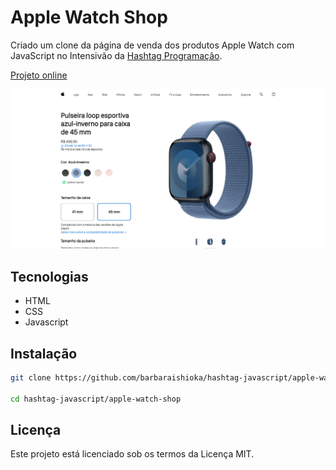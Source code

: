 # Apple Watch Shop

Criado um clone da página de venda dos produtos Apple Watch com JavaScript no Intensivão da [Hashtag Programação](https://www.hashtagtreinamentos.com/).

[Projeto online](https://barbaraishioka.github.io/hashtag-javascript/apple-watch-shop)

![Imagem do Projeto](./img/preview.png)

## Tecnologias

- HTML
- CSS
- Javascript

## Instalação

```bash
git clone https://github.com/barbaraishioka/hashtag-javascript/apple-watch-shop

cd hashtag-javascript/apple-watch-shop
```

## Licença

Este projeto está licenciado sob os termos da Licença MIT.
